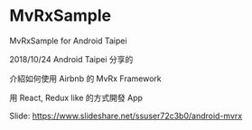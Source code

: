 # MvRxSample
MvRxSample for Android Taipei

2018/10/24 Android Taipei 分享的 

介紹如何使用 Airbnb 的 MvRx Framework 

用 React, Redux like 的方式開發 App

Slide:
https://www.slideshare.net/ssuser72c3b0/android-mvrx
